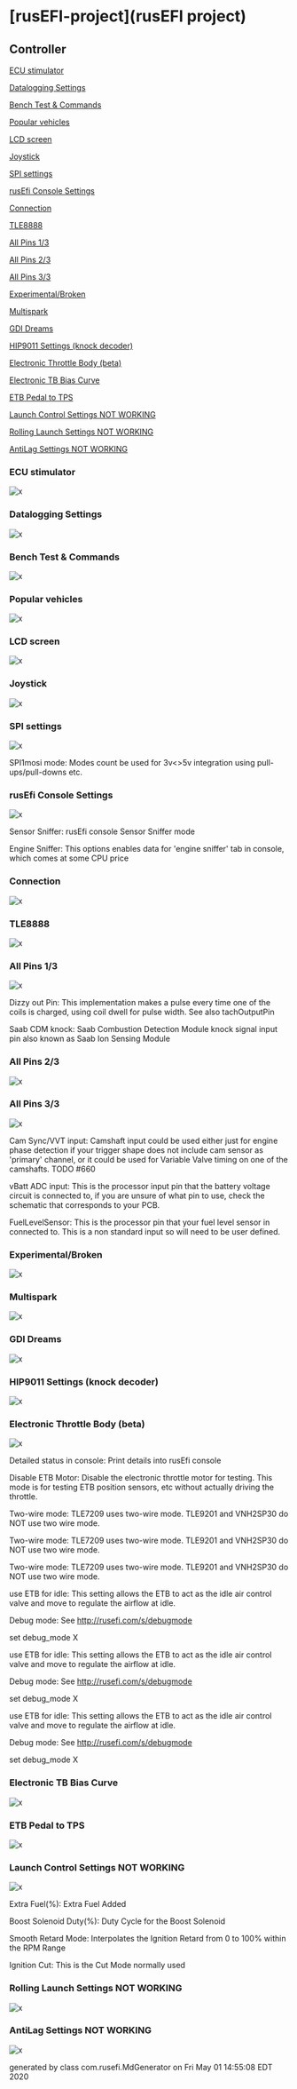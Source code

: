 # [rusEFI-project](rusEFI project)
## Controller
[ECU stimulator](#ECU-stimulator)

[Datalogging Settings](#Datalogging-Settings)

[Bench Test & Commands](#Bench-Test-&-Commands)

[Popular vehicles](#Popular-vehicles)

[LCD screen](#LCD-screen)

[Joystick](#Joystick)

[SPI settings](#SPI-settings)

[rusEfi Console Settings](#rusEfi-Console-Settings)

[Connection](#Connection)

[TLE8888](#TLE8888)

[All Pins 1/3](#All-Pins-1/3)

[All Pins 2/3](#All-Pins-2/3)

[All Pins 3/3](#All-Pins-3/3)

[Experimental/Broken](#Experimental/Broken)

[Multispark](#Multispark)

[GDI Dreams](#GDI-Dreams)

[HIP9011 Settings (knock decoder)](#HIP9011-Settings-(knock-decoder))

[Electronic Throttle Body (beta)](#Electronic-Throttle-Body-(beta))

[Electronic TB Bias Curve](#Electronic-TB-Bias-Curve)

[ETB Pedal to TPS](#ETB-Pedal-to-TPS)

[Launch Control Settings NOT WORKING](#Launch-Control-Settings-NOT-WORKING)

[Rolling Launch Settings NOT WORKING](#Rolling-Launch-Settings-NOT-WORKING)

[AntiLag Settings NOT WORKING](#AntiLag-Settings-NOT-WORKING)

### ECU stimulator
![x](overview/TS_generated/dialog_ECU_stimulator.png)

### Datalogging Settings
![x](overview/TS_generated/dialog_Datalogging_Settings.png)

### Bench Test & Commands
![x](overview/TS_generated/dialog_Bench_Test_&_Commands.png)

### Popular vehicles
![x](overview/TS_generated/dialog_Popular_vehicles.png)

### LCD screen
![x](overview/TS_generated/dialog_LCD_screen.png)

### Joystick
![x](overview/TS_generated/dialog_Joystick.png)

### SPI settings
![x](overview/TS_generated/dialog_SPI_settings.png)

SPI1mosi mode: Modes count be used for 3v<>5v integration using pull-ups/pull-downs etc.

### rusEfi Console Settings
![x](overview/TS_generated/dialog_rusEfi_Console_Settings.png)

Sensor Sniffer: rusEfi console Sensor Sniffer mode

Engine Sniffer: This options enables data for 'engine sniffer' tab in console, which comes at some CPU price

### Connection
![x](overview/TS_generated/dialog_Connection.png)

### TLE8888
![x](overview/TS_generated/dialog_TLE8888.png)

### All Pins 1/3
![x](overview/TS_generated/dialog_All_Pins_1_3.png)

Dizzy out Pin: This implementation makes a pulse every time one of the coils is charged, using coil dwell for pulse width. See also tachOutputPin

Saab CDM knock: Saab Combustion Detection Module knock signal input pin
also known as Saab Ion Sensing Module

### All Pins 2/3
![x](overview/TS_generated/dialog_All_Pins_2_3.png)

### All Pins 3/3
![x](overview/TS_generated/dialog_All_Pins_3_3.png)

Cam Sync/VVT input: Camshaft input could be used either just for engine phase detection if your trigger shape does not include cam sensor as 'primary' channel, or it could be used for Variable Valve timing on one of the camshafts.
TODO #660

vBatt ADC input: This is the processor input pin that the battery voltage circuit is connected to, if you are unsure of what pin to use, check the schematic that corresponds to your PCB.

FuelLevelSensor: This is the processor pin that your fuel level sensor in connected to. This is a non standard input so will need to be user defined.

### Experimental/Broken
![x](overview/TS_generated/dialog_Experimental_Broken.png)

### Multispark
![x](overview/TS_generated/dialog_Multispark.png)

### GDI Dreams
![x](overview/TS_generated/dialog_GDI_Dreams.png)

### HIP9011 Settings (knock decoder)
![x](overview/TS_generated/dialog_HIP9011_Settings_knock_decoder.png)

### Electronic Throttle Body (beta)
![x](overview/TS_generated/dialog_Electronic_Throttle_Body_beta.png)

Detailed status in console: Print details into rusEfi console

Disable ETB Motor: Disable the electronic throttle motor for testing.
This mode is for testing ETB position sensors, etc without actually driving the throttle.

Two-wire mode: TLE7209 uses two-wire mode. TLE9201 and VNH2SP30 do NOT use two wire mode.

Two-wire mode: TLE7209 uses two-wire mode. TLE9201 and VNH2SP30 do NOT use two wire mode.

Two-wire mode: TLE7209 uses two-wire mode. TLE9201 and VNH2SP30 do NOT use two wire mode.

use ETB for idle: This setting allows the ETB to act as the idle air control valve and move to regulate the airflow at idle.

Debug mode: See http://rusefi.com/s/debugmode

set debug_mode X

use ETB for idle: This setting allows the ETB to act as the idle air control valve and move to regulate the airflow at idle.

Debug mode: See http://rusefi.com/s/debugmode

set debug_mode X

use ETB for idle: This setting allows the ETB to act as the idle air control valve and move to regulate the airflow at idle.

Debug mode: See http://rusefi.com/s/debugmode

set debug_mode X

### Electronic TB Bias Curve
![x](overview/TS_generated/dialog_Electronic_TB_Bias_Curve.png)

### ETB Pedal to TPS
![x](overview/TS_generated/dialog_ETB_Pedal_to_TPS.png)

### Launch Control Settings NOT WORKING
![x](overview/TS_generated/dialog_Launch_Control_Settings_NOT_WORKING.png)

Extra Fuel(%): Extra Fuel Added

Boost Solenoid Duty(%): Duty Cycle for the Boost Solenoid

Smooth Retard Mode: Interpolates the Ignition Retard from 0 to 100% within the RPM Range

Ignition Cut: This is the Cut Mode normally used

### Rolling Launch Settings NOT WORKING
![x](overview/TS_generated/dialog_Rolling_Launch_Settings_NOT_WORKING.png)

### AntiLag Settings NOT WORKING
![x](overview/TS_generated/dialog_AntiLag_Settings_NOT_WORKING.png)


generated by class com.rusefi.MdGenerator on Fri May 01 14:55:08 EDT 2020
